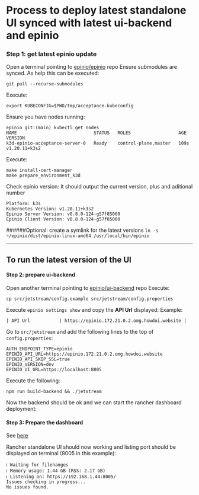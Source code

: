 # Process to deploy latest standalone UI  synced with latest ui-backend and epinio

### Step 1: get latest epinio update

Open a terminal pointing to [epinio/epinio](https://github.com/epinio/epinio) repo
Ensure submodules are synced. As help this can be executed:
```
git pull --recurse-submodules
```
Execute:
```
export KUBECONFIG=$PWD/tmp/acceptance-kubeconfig
```
Ensure you have nodes running:

```
epinio git:(main) kubectl get nodes
NAME                             STATUS   ROLES                  AGE    VERSION 
k3d-epinio-acceptance-server-0   Ready    control-plane,master   109s   v1.20.11+k3s2 
```
Execute:
```
make install-cert-manager
make prepare_environment_k3d  
```
Check epinio version:
It should output the current version, plus and aditional number

```✔️  Epinio Environment 
Platform: k3s 
Kubernetes Version: v1.20.11+k3s2 
Epinio Server Version: v0.8.0-124-g57f85060 
Epinio Client Version: v0.8.0-124-g57f85060 
```
######Optional: create a symlink for the latest versions
`ln -s ~/epinio/dist/epinio-linux-amd64 /usr/local/bin/epinio`

---

## To run the latest version of the UI

#### Step 2: prepare ui-backend

Open another terminal pointing to [epinio/ui-backend](https://github.com/epinio/ui-backend) repo
Execute:

```
cp src/jetstream/config.example src/jetstream/config.properties 
```

Execute `epinio settings show` and copy the **API Url** displayed:
Example:

```
| API Url           | https://epinio.172.21.0.2.omg.howdoi.website |
```

Go to `src/jetstream` and add the following lines to the top of `config.properties`:
```
AUTH_ENDPOINT_TYPE=epinio
EPINIO_API_URL=https://epinio.172.21.0.2.omg.howdoi.website
EPINIO_API_SKIP_SSL=true
EPINIO_VERSION=dev
EPINIO_UI_URL=https://localhost:8005
```

Execute the following:
```
npm run build-backend && ./jetstream 
```

Now the backend should be ok and we can start the rancher dashboard deployment:
<br />

#### Step 3: Prepare the dashboard 

See [here](../../dashboard/README.md)

Rancher standalone UI should now working and listing port should be displayed on terminal (8005 in this example):

```
ℹ Waiting for filehanges                                                                                                                                                                    
ℹ Memory usage: 1.44 GB (RSS: 2.17 GB)                                                                                                                                       
ℹ Listening on: https://192.168.1.44:8005/                                                                                                                                  
Issues checking in progress...                                                                                                                                         
No issues found.  
```
